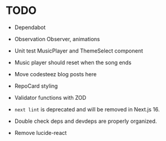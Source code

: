 # TODO

- Dependabot
- Observation Observer, animations
- Unit test MusicPlayer and ThemeSelect component
- Music player should reset when the song ends
- Move codesteez blog posts here
- RepoCard styling
- Validator functions with ZOD

- `next lint` is deprecated and will be removed in Next.js 16.
- Double check deps and devdeps are properly organized.
- Remove lucide-react

